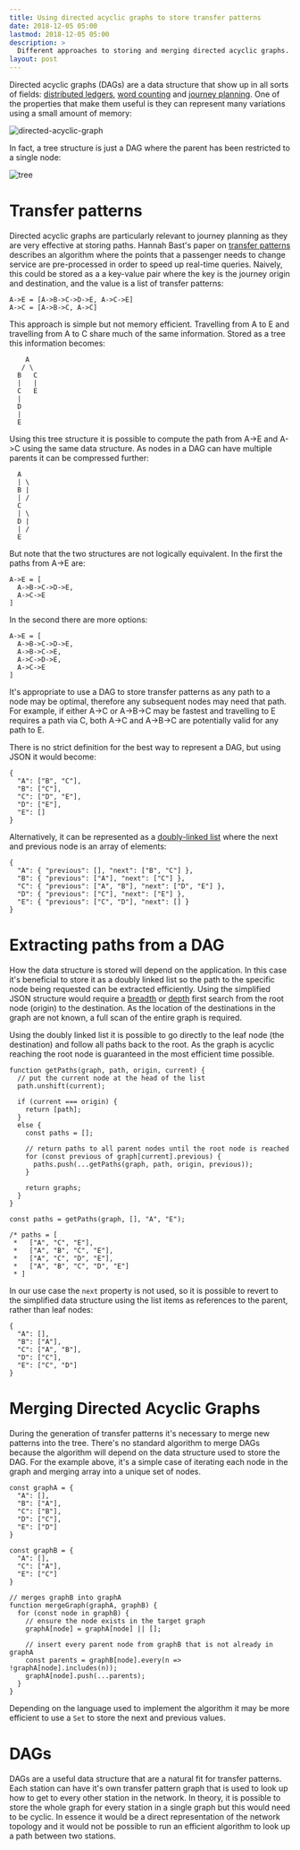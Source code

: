 ```yaml
---
title: Using directed acyclic graphs to store transfer patterns
date: 2018-12-05 05:00
lastmod: 2018-12-05 05:00
description: >
  Different approaches to storing and merging directed acyclic graphs.
layout: post
---
```


Directed acyclic graphs (DAGs) are a data structure that show up in all sorts of fields: [distributed ledgers](https://www.iota.org/), [word counting](https://en.wikipedia.org/wiki/Deterministic_acyclic_finite_state_automaton) and [journey planning](https://ad.informatik.uni-freiburg.de/files/transferpatterns.pdf). One of the properties that make them useful is they can represent many variations using a small amount of memory:

![directed-acyclic-graph](/asset/img/directed-acyclic-graphs/directed-acyclic-graph.svg)

In fact, a tree structure is just a DAG where the parent has been restricted to a single node:

![tree](/asset/img/directed-acyclic-graphs/tree.svg)

# Transfer patterns

Directed acyclic graphs are particularly relevant to journey planning as they are very effective at storing paths. Hannah Bast's paper on [transfer patterns](https://ad.informatik.uni-freiburg.de/files/transferpatterns.pdf) describes an algorithm where the points that a passenger needs to change service are pre-processed in order to speed up real-time queries. Naively, this could be stored as a a key-value pair where the key is the journey origin and destination, and the value is a list of transfer patterns:

```
A->E = [A->B->C->D->E, A->C->E]
A->C = [A->B->C, A->C]
```

This approach is simple but not memory efficient. Travelling from A to E and travelling from A to C share much of the same information. Stored as a tree this information becomes:

```
    A
   / \
  B   C
  |   |
  C   E
  |
  D
  |
  E
```

Using this tree structure it is possible to compute the path from A->E and A->C using the same data structure. As nodes in a DAG can have multiple parents it can be compressed further:

```
  A
  | \
  B |
  | /
  C
  | \
  D |
  | /
  E
```

But note that the two structures are not logically equivalent. In the first the paths from A->E are:

```
A->E = [
  A->B->C->D->E,
  A->C->E
]
```

In the second there are more options:

```
A->E = [
  A->B->C->D->E,
  A->B->C->E,
  A->C->D->E,
  A->C->E
]
```

It's appropriate to use a DAG to store transfer patterns as any path to a node may be optimal, therefore any subsequent nodes may need that path. For example, if either A->C or A->B->C may be fastest and travelling to E requires a path via C, both A->C and A->B->C are potentially valid for any path to E.

There is no strict definition for the best way to represent a DAG, but using JSON it would become:

```
{
  "A": ["B", "C"],
  "B": ["C"],
  "C": ["D", "E"],
  "D": ["E"],
  "E": []
}
```

Alternatively, it can be represented as a [doubly-linked list](https://en.wikipedia.org/wiki/Doubly_linked_list) where the next and previous node is an array of elements:

```
{
  "A": { "previous": [], "next": ["B", "C"] },
  "B": { "previous": ["A"], "next": ["C"] },
  "C": { "previous": ["A", "B"], "next": ["D", "E"] },
  "D": { "previous": ["C"], "next": ["E"] },
  "E": { "previous": ["C", "D"], "next": [] }
}
```

# Extracting paths from a DAG

How the data structure is stored will depend on the application. In this case it's beneficial to store it as a doubly linked list so the path to the specific node being requested can be extracted efficiently. Using the simplified JSON structure would require a [breadth](https://en.wikipedia.org/wiki/Breadth-first_search) or [depth](https://en.wikipedia.org/wiki/Depth-first_search) first search from the root node (origin) to the destination. As the location of the destinations in the graph are not known, a full scan of the entire graph is required.

Using the doubly linked list it is possible to go directly to the leaf node (the destination) and follow all paths back to the root. As the graph is acyclic reaching the root node is guaranteed in the most efficient time possible.

```
function getPaths(graph, path, origin, current) {
  // put the current node at the head of the list
  path.unshift(current);

  if (current === origin) {
    return [path];
  }
  else {
    const paths = [];

    // return paths to all parent nodes until the root node is reached
    for (const previous of graph[current].previous) {
      paths.push(...getPaths(graph, path, origin, previous));
    }

    return graphs;
  }
}

const paths = getPaths(graph, [], "A", "E");

/* paths = [
 *   ["A", "C", "E"],
 *   ["A", "B", "C", "E"],
 *   ["A", "C", "D", "E"],
 *   ["A", "B", "C", "D", "E"]
 * ]
```

In our use case the `next` property is not used, so it is possible to revert to the simplified data structure using the list items as references to the parent, rather than leaf nodes:

```
{
  "A": [],
  "B": ["A"],
  "C": ["A", "B"],
  "D": ["C"],
  "E": ["C", "D"]
}
```

# Merging Directed Acyclic Graphs

During the generation of transfer patterns it's necessary to merge new patterns into the tree. There's no standard algorithm to merge DAGs because the algorithm will depend on the data structure used to store the DAG. For the example above, it's a simple case of iterating each node in the graph and merging array into a unique set of nodes.

```
const graphA = {
  "A": [],
  "B": ["A"],
  "C": ["B"],
  "D": ["C"],
  "E": ["D"]
}

const graphB = {
  "A": [],
  "C": ["A"],
  "E": ["C"]
}

// merges graphB into graphA
function mergeGraph(graphA, graphB) {
  for (const node in graphB) {
    // ensure the node exists in the target graph
    graphA[node] = graphA[node] || [];

    // insert every parent node from graphB that is not already in graphA
    const parents = graphB[node].every(n => !graphA[node].includes(n));
    graphA[node].push(...parents);
  }
}
```

Depending on the language used to implement the algorithm it may be more efficient to use a `Set` to store the next and previous values.

# DAGs

DAGs are a useful data structure that are a natural fit for transfer patterns. Each station can have it's own transfer pattern graph that is used to look up how to get to every other station in the network. In theory, it is possible to store the whole graph for every station in a single graph but this would need to be cyclic. In essence it would be a direct representation of the network topology and it would not be possible to run an efficient algorithm to look up a path between two stations. 
